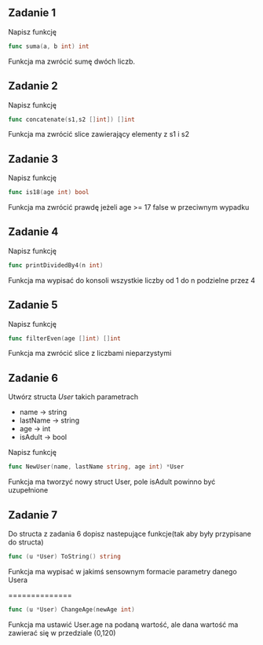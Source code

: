 ## Zadanie 1
Napisz funkcję 
```go 
func suma(a, b int) int
```
Funkcja ma zwrócić sumę dwóch liczb.

## Zadanie 2

Napisz funkcję
```go 
func concatenate(s1,s2 []int]) []int
```
Funkcja ma zwrócić slice zawierający elementy z s1 i s2

## Zadanie 3
Napisz funkcję 
```go 
func is18(age int) bool
```
Funkcja ma zwrócić prawdę jeżeli age >= 17 false w przeciwnym wypadku

## Zadanie 4
Napisz funkcję
```go 
func printDividedBy4(n int)
```
Funkcja ma wypisać do konsoli wszystkie liczby od 1 do n podzielne przez 4

## Zadanie 5
Napisz funkcję
```go 
func filterEven(age []int) []int
```

Funkcja ma zwrócić  slice z liczbami nieparzystymi

## Zadanie 6
Utwórz structa *User* takich parametrach 
 * name -> string
 * lastName -> string
 * age -> int
 * isAdult -> bool

Napisz funkcję 
```go 
func NewUser(name, lastName string, age int) *User
```
Funkcja ma tworzyć nowy struct User, pole isAdult powinno być uzupełnione

## Zadanie 7
Do structa z zadania 6 dopisz nastepujące funkcje(tak aby były przypisane do structa)

```go 
func (u *User) ToString() string
```
Funkcja ma wypisać w jakimś sensownym formacie parametry danego Usera

==============

```go 
func (u *User) ChangeAge(newAge int)
```
Funkcja ma ustawić User.age na podaną wartość, ale dana wartość ma zawierać się w przedziale (0,120)